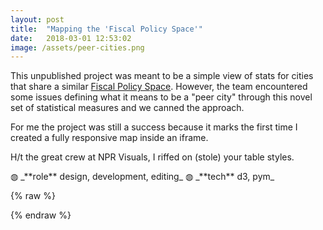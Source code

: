 ```yaml
---
layout: post
title:  "Mapping the 'Fiscal Policy Space'"
date:   2018-03-01 12:53:02
image: /assets/peer-cities.png
---
```

This unpublished project was meant to be a simple view of stats for cities that share a similar [Fiscal Policy Space](http://fiscalpolicyspace.greatcities.uic.edu/). However, the team encountered some issues defining what it means to be a "peer city" through this novel set of statistical measures and we canned the approach.

For me the project was still a success because it marks the first time I created a fully responsive map inside an iframe.

H/t the great crew at NPR Visuals, I riffed on (stole) your table styles.

<p class="involvement" markdown="1">
&#9677; _**role** design, development, editing_ &#9677; _**tech** d3, pym_
</p>

{% raw %}
  <div>
    <div id="iframe-here"></div>
  </div>
  <script src="https://pym.nprapps.org/pym.v1.js" type="text/javascript"></script>
  <script>
      var pymParent = new pym.Parent("iframe-here", "https://s3.amazonaws.com/peercities/index.html", {});
  </script>
{% endraw %}

